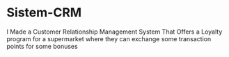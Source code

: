 # Sistem-CRM
I Made a Customer Relationship Management System That Offers a Loyalty program for a supermarket where they can exchange some transaction points for some bonuses
